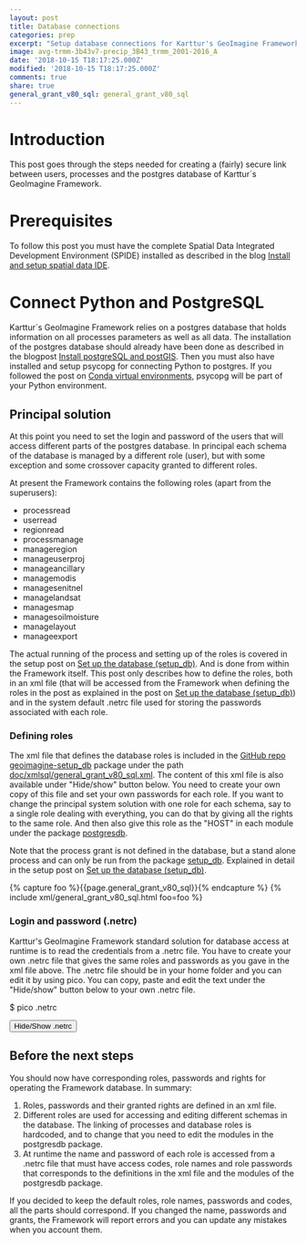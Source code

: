 ```yaml
---
layout: post
title: Database connections
categories: prep
excerpt: "Setup database connections for Karttur's GeoImagine Framework"
image: avg-trmm-3b43v7-precip_3B43_trmm_2001-2016_A
date: '2018-10-15 T18:17:25.000Z'
modified: '2018-10-15 T18:17:25.000Z'
comments: true
share: true
general_grant_v80_sql: general_grant_v80_sql
---
```

<script src="https://karttur.github.io/common/assets/js/karttur/togglediv.js"></script>

# Introduction

This post goes through the steps needed for creating a (fairly) secure link between users, processes and the postgres database of Karttur´s GeoImagine Framework.

# Prerequisites

To follow this post you must have the complete Spatial Data Integrated Development Environment (SPIDE) installed as described in the blog [Install and setup spatial data IDE](https://karttur.github.io/setup-ide/).

# Connect Python and PostgreSQL

Karttur´s GeoImagine Framework relies on a postgres database that holds information on all processes parameters as well as all data. The installation of the postgres database should already have been done as described in the blogpost [Install postgreSQL and postGIS](https://karttur.github.io/setup-ide/setup-ide/install-postgres/). Then you must also have installed and setup <span class='package'>psycopg</span> for connecting Python to postgres. If you followed the post on [Conda virtual environments](../prep-conda-environ), <span class='package'>psycopg</span> will be part of your Python environment.

## Principal solution

At this point you need to set the login and password of the users that will access different parts of the postgres database. In principal each schema of the database is managed by a different role (user), but with some exception and some crossover capacity granted to different roles.

At present the Framework contains the following roles (apart from the superusers):
- processread
- userread
- regionread
- processmanage
- manageregion
- manageuserproj
- manageancillary
- managemodis
- managesenitnel
- managelandsat
- managesmap
- managesoilmoisture
- managelayout
- manageexport

The actual running of the process and setting up of the roles is covered in the setup post on [Set up the database (setup_db)](../../setup/setup-db/). And is done from within the Framework itself. This post only describes how to define the roles, both in an xml file (that will be accessed from the Framework when defining the roles in the post as explained in the post on [Set up the database (setup_db)](../../setup/setup-db/)) and in the system default <span class='file'>.netrc</span> file used for storing the passwords associated with each role.

### Defining roles

The xml file that defines the database roles is included in the [GitHub repo geoimagine-setup_db](https://github.com/karttur/geoimagine-setup_db) package under the path [<span class='file'>doc/xmlsql/general_grant_v80_sql.xml</span>](https://github.com/karttur/geoimagine-setup_db/tree/master/doc/xmlsql). The content of this xml file is also available under <span class='button'>"Hide/show"</span> button below. You need to create your own copy of this file and set your own passwords for each role. If you want to change the principal system solution with one role for each schema, say to a single role dealing with everything, you can do that by giving all the rights to the same role. And then also give this role as the "HOST" in each module under the package [<span class='package'>postgresdb</span>](../../package/package-postgresdb/).

Note that the process <span class='package'>grant</span> is not defined in the database, but a stand alone process and can only be run from the package [<span class='package'>setup_db</span>](../../package/package-setup_db/). Explained in detail in the setup post on [Set up the database (setup_db)](../../setup/setup-db/).

{% capture foo %}{{page.general_grant_v80_sql}}{% endcapture %}
{% include xml/general_grant_v80_sql.html foo=foo %}

### Login and password (.netrc)

Karttur's GeoImagine Framework standard solution for database access at runtime is to read the credentials from a <span class='file'>.netrc</span> file. You have to create your own <span class='file'>.netrc</span> file that gives the same roles and passwords as you gave in the xml file above. The <span class='file'>.netrc</span> file should be in your home folder and you can edit it by using <span class='terminalapp'>pico</span>. You can copy, paste and edit the text under the <span class='button'>"Hide/show"</span> button below to your own <span class='file'>.netrc</span> file.

<span class='terminal'>$ pico .netrc</span>

<button id= "togglenetrc" onclick="hiddencode('netrc')">Hide/Show .netrc</button>

<div id="netrc" style="display:none">

{% capture text-capture %}
{% raw %}

```
machine localhost0 login superuser password abc
machine localhost1 login produser  password abc
machine usermanager login usermanager password abc
machine managelayout login managelayout password abc
machine managemodis login managemodis password abc
machine manageregion login manageregion password abc
machine formatread login formatread password abc
machine regionread login regionread password abc
machine manageancillary login manageancillary abc
machine managesentinel login managesentinel password abc
machine managesoilmoisture login managesoilmoisture password abc
machine managelandsat login managelandsat password abc
machine managesmap login managesmap password abc
machine manageexport login manageexport password abc
machine ManageUserProj login manageuserproj password abc
```
{% endraw %}
{% endcapture %}
{% include widgets/toggle-code.html toggle-text=text-capture  %}
</div>

## Before the next steps

You should now have corresponding roles, passwords and rights for operating the Framework database. In summary:

1. Roles, passwords and their granted rights are defined in an xml file.
2. Different roles are used for accessing and editing different schemas in the database. The linking of processes and database roles is hardcoded, and to change that you need to edit the modules in the <span class='package'>postgresdb</span> package.
3. At runtime the name and password of each role is accessed from a <span class='file'>.netrc</span> file that must have access codes, role names and role passwords that corresponds to the definitions in the xml file and the modules of the <span class='package'>postgresdb</span> package.

If you decided to keep the default roles, role names, passwords and codes, all the parts should correspond. If you changed the name, passwords and grants, the Framework will report errors and you can update any mistakes when you account them.
